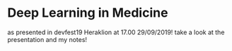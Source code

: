 # Deep Learning in Medicine

as presented in devfest19 Heraklion at 17.00 29/09/2019!
take a look at the presentation and my notes!
